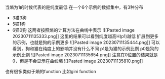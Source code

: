 当熵为1的时候代表的是纯度最低
在一个6个示例的数据集中，有3种分布
- 3猫3狗
- 5猫1狗
- 6猫0狗
这两者按照熵的计算方法在曲线中表示
![[Pasted image 20230711135333.png]]
这里的结果可以看到纯度越高H(p1)越低
扩展到更多的示例，也就是狗的示例更多
![[Pasted image 20230711135444.png]]
可以看到，狗和猫在纯度上的影响并没有什么不同
p1是为猫的示例比例 p0是狗的示例比例
![[Pasted image 20230711135654.png]]
注意在0位置的结果就是0，但是不会显示在曲线熵
![[Pasted image 20230711135810.png]]

也有很多类似于熵的function 比如gini function